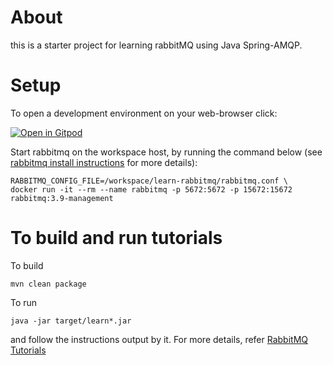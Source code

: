 # About

this is a starter project for learning rabbitMQ using Java Spring-AMQP.

# Setup

To open a development environment on your web-browser click:

[![Open in Gitpod](https://gitpod.io/button/open-in-gitpod.svg)](https://gitpod.io/#https://github.com/meenakshi-koushik/learn-rabbitmq)

Start rabbitmq on the workspace host, by running the command below (see [rabbitmq install instructions](https://www.rabbitmq.com/download.html) for more details):

```
RABBITMQ_CONFIG_FILE=/workspace/learn-rabbitmq/rabbitmq.conf \
docker run -it --rm --name rabbitmq -p 5672:5672 -p 15672:15672 rabbitmq:3.9-management
```

# To build and run tutorials

To build

```
mvn clean package
```

To run

```
java -jar target/learn*.jar
```
and follow the instructions output by it. For more details, refer [RabbitMQ Tutorials](https://www.rabbitmq.com/getstarted.html)
